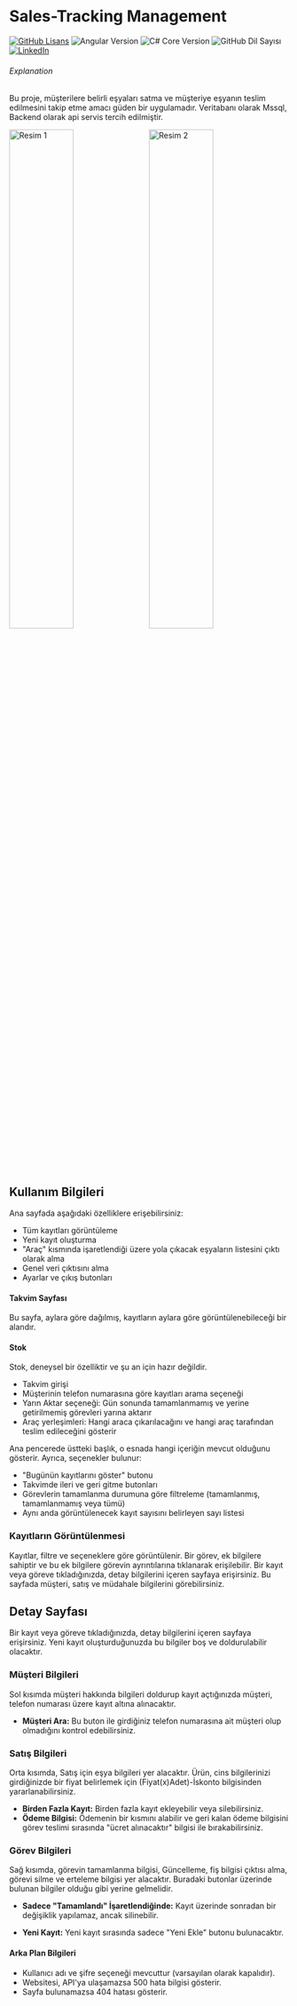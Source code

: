 
# Sales-Tracking Management

[![GitHub Lisans](https://img.shields.io/github/license/mustafademirel34/sales-tracking-management)](https://github.com/mustafademirel34/sales-tracking-management/blob/main/LICENSE)
![Angular Version](https://img.shields.io/badge/Angular-v16.1.0-red)
![C# Core Version](https://img.shields.io/badge/C%23%20Core-6.0.22-orange)
![GitHub Dil Sayısı](https://img.shields.io/github/languages/count/mustafademirel34/sales-tracking-management)
[![LinkedIn](https://img.shields.io/badge/LinkedIn-mustafademirel34-blue)](https://www.linkedin.com/in/mustafademirel34/)

###### Explanation
Bu proje, müşterilere belirli eşyaları satma ve müşteriye eşyanın teslim edilmesini takip etme amacı güden bir uygulamadır. Veritabanı olarak Mssql, Backend olarak api servis tercih edilmiştir.

<div class="image-container">
   <img src="https://r.resimlink.com/jAL7_6.png" alt="Resim 1" style="width: 48%; float: left; margin-right: 2%;">
   <img src="https://r.resimlink.com/J7kSgXoC.png" alt="Resim 2" style="width: 48%;">
</div>

## Kullanım Bilgileri


Ana sayfada aşağıdaki özelliklere erişebilirsiniz:

- Tüm kayıtları görüntüleme
- Yeni kayıt oluşturma
- "Araç" kısmında işaretlendiği üzere yola çıkacak eşyaların listesini çıktı olarak alma
- Genel veri çıktısını alma
- Ayarlar ve çıkış butonları

#### Takvim Sayfası
Bu sayfa, aylara göre dağılmış, kayıtların aylara göre görüntülenebileceği bir alandır.

#### Stok
Stok, deneysel bir özelliktir ve şu an için hazır değildir.

- Takvim girişi
- Müşterinin telefon numarasına göre kayıtları arama seçeneği
- Yarın Aktar seçeneği: Gün sonunda tamamlanmamış ve yerine getirilmemiş görevleri yarına aktarır
- Araç yerleşimleri: Hangi araca çıkarılacağını ve hangi araç tarafından teslim edileceğini gösterir

Ana pencerede üstteki başlık, o esnada hangi içeriğin mevcut olduğunu gösterir. Ayrıca, seçenekler bulunur:

- "Bugünün kayıtlarını göster" butonu
- Takvimde ileri ve geri gitme butonları
- Görevlerin tamamlanma durumuna göre filtreleme (tamamlanmış, tamamlanmamış veya tümü)
- Aynı anda görüntülenecek kayıt sayısını belirleyen sayı listesi

### Kayıtların Görüntülenmesi

Kayıtlar, filtre ve seçeneklere göre görüntülenir. Bir görev, ek bilgilere sahiptir ve bu ek bilgilere görevin ayrıntılarına tıklanarak erişilebilir. Bir kayıt veya göreve tıkladığınızda, detay bilgilerini içeren sayfaya erişirsiniz. Bu sayfada müşteri, satış ve müdahale bilgilerini görebilirsiniz.

## Detay Sayfası

Bir kayıt veya göreve tıkladığınızda, detay bilgilerini içeren sayfaya erişirsiniz. Yeni kayıt oluşturduğunuzda bu bilgiler boş ve doldurulabilir olacaktır.

### Müşteri Bilgileri

Sol kısımda müşteri hakkında bilgileri doldurup kayıt açtığınızda müşteri, telefon numarası üzere kayıt altına alınacaktır.

- **Müşteri Ara:** Bu buton ile girdiğiniz telefon numarasına ait müşteri olup olmadığını kontrol edebilirsiniz.

### Satış Bilgileri

Orta kısımda, Satış için eşya bilgileri yer alacaktır. Ürün, cins bilgilerinizi girdiğinizde bir fiyat belirlemek için (Fiyat(x)Adet)-İskonto bilgisinden yararlanabilirsiniz.

- **Birden Fazla Kayıt:** Birden fazla kayıt ekleyebilir veya silebilirsiniz.
- **Ödeme Bilgisi:** Ödemenin bir kısmını alabilir ve geri kalan ödeme bilgisini görev teslimi sırasında "ücret alınacaktır" bilgisi ile bırakabilirsiniz.

### Görev Bilgileri

Sağ kısımda, görevin tamamlanma bilgisi, Güncelleme, fiş bilgisi çıktısı alma, görevi silme ve erteleme bilgisi yer alacaktır. Buradaki butonlar üzerinde bulunan bilgiler olduğu gibi yerine gelmelidir.

- **Sadece "Tamamlandı" İşaretlendiğinde:** Kayıt üzerinde sonradan bir değişiklik yapılamaz, ancak silinebilir.

- **Yeni Kayıt:** Yeni kayıt sırasında sadece "Yeni Ekle" butonu bulunacaktır.


#### Arka Plan Bilgileri

- Kullanıcı adı ve şifre seçeneği mevcuttur (varsayılan olarak kapalıdır).
- Websitesi, API'ya ulaşamazsa 500 hata bilgisi gösterir.
- Sayfa bulunamazsa 404 hatası gösterir.



